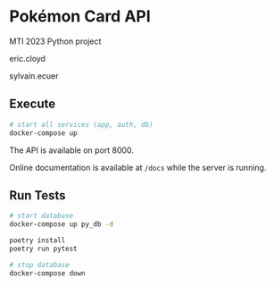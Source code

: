 # Pokémon Card API

MTI 2023 Python project

eric.cloyd

sylvain.ecuer

## Execute

```sh
# start all services (app, auth, db)
docker-compose up
```

The API is available on port 8000.

Online documentation is available at `/docs` while the server is running.

## Run Tests

```sh
# start database
docker-compose up py_db -d

poetry install
poetry run pytest

# stop database
docker-compose down
```
